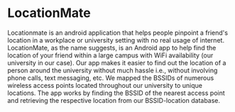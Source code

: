 # LocationMate
Locationmate is an android application that helps people pinpoint a friend's location in a workplace or university setting with no real usage of internet. LocationMate, as the name suggests, is an Android app to help find the location of your friend within a large campus with WiFi availability (our university in our case). Our app makes it easier to find out the location of a person around the university without much hassle i.e., without involving phone calls, text messaging, etc. We mapped the BSSIDs of numerous wireless access points located throughout our university to unique locations. The app works by finding the BSSID of the nearest access point and retrieving the respective location from our BSSID-location database.
